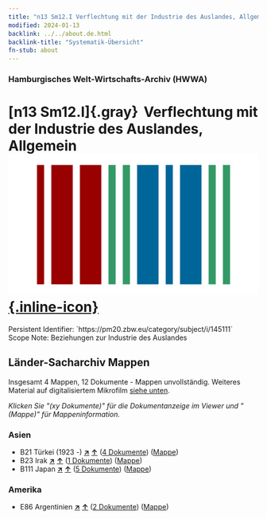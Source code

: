 ```yaml
---
title: "n13 Sm12.I Verflechtung mit der Industrie des Auslandes, Allgemein"
modified: 2024-01-13
backlink: ../../about.de.html
backlink-title: "Systematik-Übersicht"
fn-stub: about
---
```


### Hamburgisches Welt-Wirtschafts-Archiv (HWWA)

# [n13 Sm12.I]{.gray}&#8201; Verflechtung mit der Industrie des Auslandes, Allgemein &#160; [![Wikidata](/images/Wikidata-logo.svg "Wikidata"){.inline-icon}](http://www.wikidata.org/entity/Q104710576)

<div class="hint">Persistent Identifier: `https://pm20.zbw.eu/category/subject/i/145111`</div>

<div class="hint">
Scope Note: Beziehungen zur Industrie des Auslandes
</div>





## Länder-Sacharchiv Mappen






Insgesamt 4 Mappen, 12 Dokumente - Mappen unvollständig. Weiteres Material auf digitalisiertem Mikrofilm [siehe unten](#filmsections).

_Klicken Sie "(xy Dokumente)" für die Dokumentanzeige im Viewer und "(Mappe)" für Mappeninformation._




### Asien

- B21 Türkei (1923 -) [**&nearr;**](../../../geo/i/141111/about.de.html "Türkei (1923 -) (alle Mappen)") [**&uarr;**](../../../geo/about.de.html#B21 "Ländersystematik") (<a href="https://pm20.zbw.eu/iiifview/folder/sh/141111,145111" title="über: Türkei (1923 -) : Verflechtung mit der Industrie des Auslandes, Allgemein" target="_blank">4 Dokumente</a>) ([Mappe](../../../../folder/sh/1411xx/141111/1451xx/145111/about.de.html))
- B23 Irak [**&nearr;**](../../../geo/i/141113/about.de.html "Irak (alle Mappen)") [**&uarr;**](../../../geo/about.de.html#B23 "Ländersystematik") (<a href="https://pm20.zbw.eu/iiifview/folder/sh/141113,145111" title="über: Irak : Verflechtung mit der Industrie des Auslandes, Allgemein" target="_blank">1 Dokumente</a>) ([Mappe](../../../../folder/sh/1411xx/141113/1451xx/145111/about.de.html))
- B111 Japan [**&nearr;**](../../../geo/i/141272/about.de.html "Japan (alle Mappen)") [**&uarr;**](../../../geo/about.de.html#B111 "Ländersystematik") (<a href="https://pm20.zbw.eu/iiifview/folder/sh/141272,145111" title="über: Japan : Verflechtung mit der Industrie des Auslandes, Allgemein" target="_blank">5 Dokumente</a>) ([Mappe](../../../../folder/sh/1412xx/141272/1451xx/145111/about.de.html))

### Amerika

- E86 Argentinien [**&nearr;**](../../../geo/i/141692/about.de.html "Argentinien (alle Mappen)") [**&uarr;**](../../../geo/about.de.html#E86 "Ländersystematik") (<a href="https://pm20.zbw.eu/iiifview/folder/sh/141692,145111" title="über: Argentinien : Verflechtung mit der Industrie des Auslandes, Allgemein" target="_blank">2 Dokumente</a>) ([Mappe](../../../../folder/sh/1416xx/141692/1451xx/145111/about.de.html))



<a id="filmsections" />













